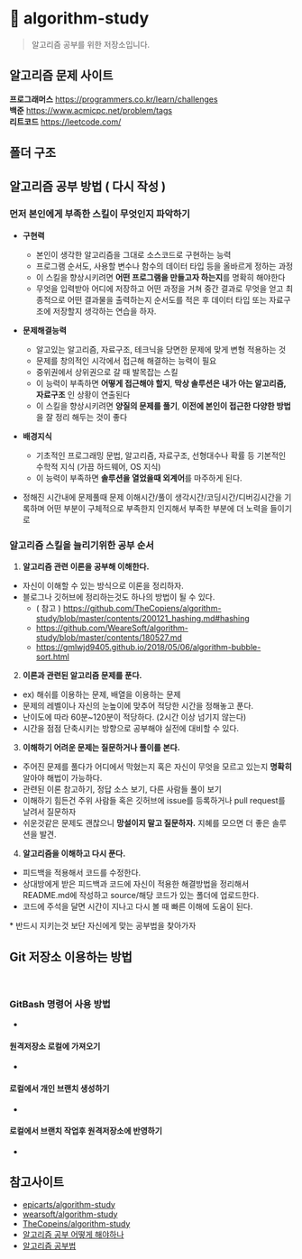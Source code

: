 # :green_book: algorithm-study

> 알고리즘 공부를 위한 저장소입니다.

## 알고리즘 문제 사이트

**프로그래머스** https://programmers.co.kr/learn/challenges <br>
**백준** https://www.acmicpc.net/problem/tags <br>
**리트코드** https://leetcode.com/ <br>

## 폴더 구조

## 알고리즘 공부 방법 ( 다시 작성 )

### 먼저 본인에게 부족한 스킬이 무엇인지 파악하기

- **구현력**
  - 본인이 생각한 알고리즘을 그대로 소스코드로 구현하는 능력
  - 프로그램 순서도, 사용할 변수나 함수의 데이터 타입 등을 올바르게 정하는 과정
  - 이 스킬을 향상시키려면 **어떤 프로그램을 만들고자 하는지**를 명확히 해야한다
  - 무엇을 입력받아 어디에 저장하고 어떤 과정을 거쳐 중간 결과로 무엇을 얻고 최종적으로 어떤 결과물을 출력하는지 순서도를 적은 후 데이터 타입 또는 자료구조에 저장할지 생각하는 연습을 하자.
- **문제해결능력**

  - 알고있는 알고리즘, 자료구조, 테크닉을 당면한 문제에 맞게 변형 적용하는 것
  - 문제를 창의적인 시각에서 접근해 해결하는 능력이 필요
  - 중위권에서 상위권으로 갈 때 발목잡는 스킬
  - 이 능력이 부족하면 **어떻게 접근해야 할지**, **막상 솔루션은 내가 아는 알고리즘, 자료구조** 인 상황이 연출된다
  - 이 스킬을 향상시키려면 **양질의 문제를 풀기**, **이전에 본인이 접근한 다양한 방법**을 잘 정리 해두는 것이 좋다

- **배경지식**
  - 기초적인 프로그래밍 문법, 알고리즘, 자료구조, 선형대수나 확률 등 기본적인 수학적 지식 (가끔 하드웨어, OS 지식)
  - 이 능력이 부족하면 **솔루션을 열었을때 외계어**를 마주하게 된다.
- 정해진 시간내에 문제풀때 문제 이해시간/풀이 생각시간/코딩시간/디버깅시간을 기록하며 어떤 부분이 구체적으로 부족한지 인지해서 부족한 부분에 더 노력을 들이기로

### 알고리즘 스킬을 늘리기위한 공부 순서

1. **알고리즘 관련 이론을 공부해 이해한다.**

- 자신이 이해할 수 있는 방식으로 이론을 정리하자.
- 블로그나 깃허브에 정리하는것도 하나의 방법이 될 수 있다.
  - ( 참고 ) https://github.com/TheCopiens/algorithm-study/blob/master/contents/200121_hashing.md#hashing
  - https://github.com/WeareSoft/algorithm-study/blob/master/contents/180527.md
  - https://gmlwjd9405.github.io/2018/05/06/algorithm-bubble-sort.html

2. **이론과 관련된 알고리즘 문제를 푼다.**

- ex) 해쉬를 이용하는 문제, 배열을 이용하는 문제
- 문제의 레벨이나 자신의 눈높이에 맞추어 적당한 시간을 정해놓고 푼다.
- 난이도에 따라 60분~120분이 적당하다. (2시간 이상 넘기지 않는다)
- 시간을 점점 단축시키는 방향으로 공부해야 실전에 대비할 수 있다.

3. **이해하기 어려운 문제는 질문하거나 풀이를 본다.**

- 주어진 문제를 풀다가 어디에서 막혔는지 혹은 자신이 무엇을 모르고 있는지 **명확히** 알아야 해법이 가능하다.
- 관련된 이론 참고하기, 정답 소스 보기, 다른 사람들 풀이 보기
- 이해하기 힘든건 주위 사람들 혹은 깃허브에 issue를 등록하거나 pull request를 날려서 질문하자
- 쉬운것같은 문제도 괜찮으니 **망설이지 말고 질문하자.** 지혜를 모으면 더 좋은 솔루션을 발견.

4. **알고리즘을 이해하고 다시 푼다.**

- 피드백을 적용해서 코드를 수정한다.
- 상대방에게 받은 피드백과 코드에 자신이 적용한 해결방법을 정리해서 README.md에 작성하고 source/해당 코드가 있는 폴더에 업로드한다.
- 코드에 주석을 달면 시간이 지나고 다시 볼 때 빠른 이해에 도움이 된다.

\* 반드시 지키는것 보단 자신에게 맞는 공부법을 찾아가자

## Git 저장소 이용하는 방법

<br>

### GitBash 명령어 사용 방법

-

#### 원격저장소 로컬에 가져오기

-

#### 로컬에서 개인 브랜치 생성하기

-

#### 로컬에서 브랜치 작업후 원격저장소에 반영하기

-

## 참고사이트

- [epicarts/algorithm-study](https://github.com/epicarts/algorithm-study)
- [wearsoft/algorithm-study](https://github.com/WeareSoft/algorithm-study)
- [TheCopeins/algorithm-study](https://github.com/TheCopiens/algorithm-study)
- [알고리즘 공부 어떻게 해야하나](https://baactree.tistory.com/52)
- [알고리즘 공부법](https://gmlwjd9405.github.io/2018/05/14/how-to-study-algorithms.html) <br>
